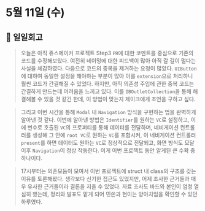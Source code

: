 # 5월 11일 (수)

## 🥲 일일회고

> 오늘은 아직 쥬스메이커 프로젝트 Step3 `PR`에 대한 코멘트를 중심으로 기존의 코드를 수정해보았다. 여전히 네이밍에 대한 피드백이 많아 아직 갈 길이 멀다는 사실을 체감하였다. 다음으로 코드의 중복을 제거하는 요청이 많았다. `UIButton`에 대하여 동일한 설정을 해야하는 부분이 많아 이를 `extension`으로 처리하니 훨씬 코드가 간결해질 수 있었다. 하지만, 아직 의존성 주입에 관한 중복 코드는 간결하게 만드는데 어려움을 느끼고 있다. 이를 `IBOutletCollection`을 통해 해결해볼 수 있을 것 같긴 한데, 이 방법이 맞는지 제이크에게 조언을 구하고 싶다.
> 

> 그리고 이번 시간을 통해 `Modal` 내 `Navigation` 방식을 구현하는 법을 완벽하게 알아낸 것 같다. 이번에 알아낸 방법은 `Identifier`를 원하는 `VC`로 설정하고, 이에 변수로 호출된 `VC`의 프로퍼티를 통해 데이터를 전달하며, 네비게이션 컨트롤러를 생성해 그 안에 `root VC`로 원하는 `VC`를 포함시켜, 이 네비게이션 컨트롤러 `present`를 하면 데이터도 원하는 `VC`로 정상적으로 전달되고, 화면 방식도 모달 이후 `Navigation`이 정상 작동한다. 이게 이번 프로젝트 동안 알게된 큰 수확 중 하나이다.
> 

> 17시부터는 의존모둠이 모여서 이번 프로젝트에 struct 내 class의 구조를 갖는 이유를 토론해봤다. 생각보다 신기한 접근도 있었지만, 어제 조사한 근거들과 매우 유사한 근거들이라 결론을 지을 수 있었다. 자료 조사도 바드와 본인이 엄청 열심히 했는데, 정리와 발표도 맡게 되어 민쏜과 현이는 양아치임을 확인할 수 있던 하루였다.
>